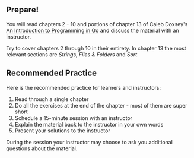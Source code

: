 ## Prepare!

You will read chapters 2 - 10 and portions of chapter 13 of Caleb Doxsey's [An Introduction to Programming in Go](https://www.golang-book.com/books/intro) and discuss the material with an instructor.

Try to cover chapters 2 through 10 in their entirety. In chapter 13 the most relevant sections are _Strings_, _Files & Folders_ and _Sort_.

## Recommended Practice

Here is the recommended practice for learners and instructors:

1. Read through a single chapter
2. Do all the exercises at the end of the chapter - most of them are super short
3. Schedule a 15-minute session with an instructor
  1. Explain the material back to the instructor in your own words
  2. Present your solutions to the instructor

During the session your instructor may choose to ask you additional questions about the material.

